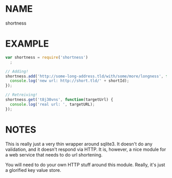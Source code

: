 # NAME

shortness

# EXAMPLE

```javascript
var shortness = require('shortness')
  ;

// Adding!
shortness.add('http://some-long-address.tld/with/some/more/longness', function(shortId) {
  console.log('new url: http://short.tld/' + shortId);
});

// Retreiving!
shortness.get('t8j30vns', function(targetUrl) {
  console.log('real url: ', targetURL);
});
```

# NOTES

This is really just a very thin wrapper around sqlite3. It doesn't do any
validation, and it doesn't respond via HTTP. It is, however, a nice module
for a web service that needs to do url shortening.

You will need to do your own HTTP stuff around this module. Really, it's just
a glorified key value store.
